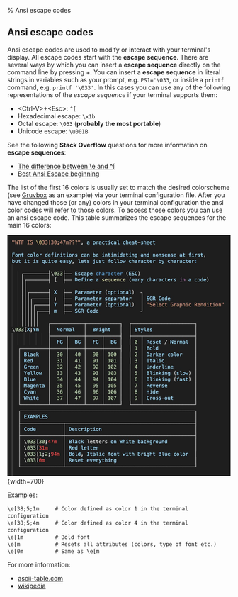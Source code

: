 % Ansi escape codes

## Ansi escape codes
Ansi escape codes are used to modify or interact with your terminal's display.
All escape codes start with the __escape sequence__. There are several ways by which
you can insert a __escape sequence__ directly on the command line by pressing
__<Ctrl-V>__+__<Esc>__.
You can insert a __escape sequence__ in literal strings in variables such as
your prompt, e.g. `PS1='\033`, or inside a `printf` command, e.g. `printf '\033'`.
In this cases you can use any of the following representations of the *escape sequence*
if your terminal supports them:

* \<Ctrl-V\>+\<Esc\>: `^[`
* Hexadecimal escape: `\x1b`
* Octal escape: `\033` (**probably the most portable**)
* Unicode escape: `\u001B`

See the following __Stack Overflow__ questions for more information on __escape
sequences__:

* [The difference between \e and ^\[](https://unix.stackexchange.com/questions/89812/the-difference-between-e-and)
* [Best Ansi Escape beginning](https://stackoverflow.com/questions/26153308/best-ansi-escape-beginning)


The list of the first 16 colors is usually set to match the desired colorscheme
(see [Gruvbox](https://github.com/morhetz/gruvbox) as an example) via your
terminal configuration file. After you have changed those (or any) colors in
your terminal configuration the ansi color codes will refer to those colors. To
access those colors you can use an ansi escape code. This table summarizes the
escape sequences for the main 16 colors:

![](../../src/terminal/ansi_table.jpeg){width=700}

Examples:
```
\e[38;5;1m     # Color defined as color 1 in the terminal configuration
\e[38;5;4m     # Color defined as color 4 in the terminal configuration
\e[1m          # Bold font
\e[m           # Resets all attributes (colors, type of font etc.)
\e[0m          # Same as \e[m
```

For more information:

* [ascii-table.com](http://ascii-table.com/ansi-escape-sequences.php)
* [wikipedia](https://en.wikipedia.org/wiki/ANSI_escape_code)
